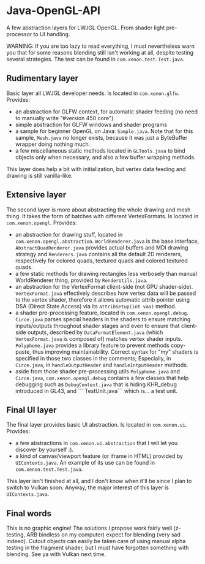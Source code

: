 # Java-OpenGL-API
A few abstraction layers for LWJGL OpenGL. From shader light pre-processor to UI handling.

WARNING: If you are too lazy to read everything, I must nevertheless warn you that for some reasons blending still isn't working at all, despite testing several strategies. The test can be found in ```com.xenon.test.Test.java```.

## Rudimentary layer
Basic layer all LWJGL developer needs. Is located in ```com.xenon.glfw```.
Provides:
- an abstraction for GLFW context, for automatic shader feeding (no need to manually write "#version 450 core")
- simple abstraction for GLFW windows and shader programs
- a sample for beginner OpenGL on Java: ```Sample.java```. Note that for this sample, ```Mesh.java``` no longer exists, because it was just a ByteBuffer wrapper doing nothing much.
- a few miscellaneous static methods located in ```GLTools.java``` to bind objects only when necessary, and also a few buffer wrapping methods.

This layer does help a bit with initialization, but vertex data feeding and drawing is still vanilla-like.

## Extensive layer
The second layer is more about abstracting the whole drawing and mesh thing. It takes the form of batches with different VertexFormats. Is located in ```com.xenon.opengl```.
Provides:
- an abstraction for drawing stuff, located in ```com.xenon.opengl.abstraction```. ```WorldRenderer.java``` is the base interface, ```AbstractQuadRenderer.java``` provides actual buffers and MDI drawing strategy and ```Renderers.java``` contains all the default 2D renderers, respectively for colored quads, textured quads and colored textured quads.
- a few static methods for drawing rectangles less verbosely than manual WorldRenderer thing, provided by ```RenderUtils.java```.
- an abstraction for the VertexFormat client-side (not GPU shader-side). ```VertexFormat.java``` effectively describes how vertex data will be passed to the vertex shader, therefore it allows automatic attrib pointer using DSA (Direct State Access) via its ```attribSetup(int vao)``` method.
- a shader pre-processing feature, located in ```com.xenon.opengl.debug```. ```Circe.java``` parses special headers in the shaders to ensure matching inputs/outputs throughout shader stages and even to ensure that client-side outputs, described by ```DataFormatElement.java``` (which ```VertexFormat.java``` is composed of) matches vertex shader inputs. ```Polypheme.java``` provides a library feature to prevent methods copy-paste, thus improving maintainability. Correct syntax for "my" shaders is specified in those two classes in the comments; Especially, in ```Circe.java```, in ```handleOutputHeader``` and ```handleIntputHeader``` methods.
- aside from those shader pre-processing utils ```Polypheme.java``` and ```Circe.java```, ```com.xenon.opengl.debug``` contains a few classes that help debugging such as ```DebugContext.java``` that is hiding KHR_debug introduced in GL43, and ````TestUnit.java``` which is... a test unit.

## Final UI layer
The final layer provides basic UI abstraction. Is located in ```com.xenon.ui```. Provides:
- a few abstractions in ```com.xenon.ui.abstraction``` that I will let you discover by yourself :).
- a kind of canvas/viewport feature (or iframe in HTML) provided by ```UIContexts.java```. An example of its use can be found in ```com.xenon.test.Test.java```.

This layer isn't finished at all, and I don't know when it'll be since I plan to switch to Vulkan soon. Anyway, the major interest of this layer is ```UIContexts.java```.

## Final words
This is no graphic engine! The solutions I propose work fairly well (z-testing, ARB bindless on my computer) expect for blending (very sad indeed). Cutout objects can easily be taken care of using manual alpha testing in the fragment shader, but I must have forgotten something with blending. See ya with Vulkan next time. 
